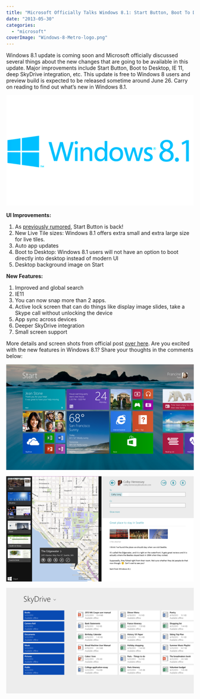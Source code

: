 ```yaml
---
title: "Microsoft Officially Talks Windows 8.1: Start Button, Boot To Desktop, IE11"
date: "2013-05-30"
categories: 
  - "microsoft"
coverImage: "Windows-8-Metro-logo.png"
---
```


Windows 8.1 update is coming soon and Microsoft officially discussed several things about the new changes that are going to be available in this update. Major improvements include Start Button, Boot to Desktop, IE 11, deep SkyDrive integration, etc. This update is free to Windows 8 users and preview build is expected to be released sometime around June 26. Carry on reading to find out what’s new in Windows 8.1.

[![Windows-8-Metro-logo](images/Windows-8-Metro-logo.png)](http://iCosmoGeek.com/wp-content/uploads/2013/05/Windows-8-Metro-logo.png)

**UI Improvements:**

1. As [previously rumored](http://icosmogeek.com/start-button-is-back-in-leaked-windows-8-1/), Start Button is back! 
2. New Live Tile sizes: Windows 8.1 offers extra small and extra large size for live tiles.
3. Auto app updates
4. Boot to Desktop: Windows 8.1 users will not have an option to boot directly into desktop instead of modern UI
5. Desktop background image on Start

**New Features:**

1. Improved and global search
2. IE11
3. You can now snap more than 2 apps.
4. Active lock screen that can do things like display image slides, take a Skype call without unlocking the device
5. App sync across devices
6. Deeper SkyDrive integration
7. Small screen support

More details and screen shots from official post [over here](http://blogs.windows.com/windows/b/bloggingwindows/archive/2013/05/30/continuing-the-windows-8-vision-with-windows-8-1.aspx). Are you excited with the new features in Windows 8.1? Share your thoughts in the comments below:

[![Start-with-wallpaper](images/Start-with-wallpaper.png)](http://iCosmoGeek.com/wp-content/uploads/2013/05/Start-with-wallpaper.png)

[![Multitasking](images/Multitasking.png)](http://iCosmoGeek.com/wp-content/uploads/2013/05/Multitasking.png)

[![SkyDrive](images/SkyDrive.png)](http://iCosmoGeek.com/wp-content/uploads/2013/05/SkyDrive.png)
